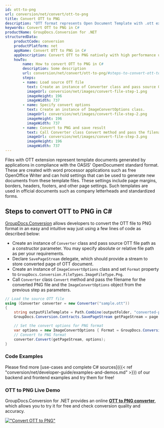 ```yaml
---
id: ott-to-png
url: conversion/net/convert/ott-to-png
title: Convert OTT to PNG
description: "OTT format represents Open Document Template with .ott extension. Learn how to convert OTT to PNG file programmatically in C# language using GroupDocs.Conversion for .NET library."
keywords: Convert OTT to PNG in C#
productName: GroupDocs.Conversion for .NET
structuredData:
    productCode: conversion
    productPlatform: net
    appName: Convert OTT to PNG in C#
    appDescription: Convert OTT to PNG natively with high performance using C# language and server side GroupDocs.Conversion for .NET APIs, without the use of any software like Microsoft or Open Office.
    howTo:
        name: How to convert OTT to PNG in C# 
        description: Some description
        url: conversion/net/convert/ott-to-png/#steps-to-convert-ott-to-png-in-c
        steps:
        - name: Load source OTT file 
          text: Create an instance of Converter class and pass source OTT file path as a constructor parameter. You may specify absolute or relative file path as per your requirements. 
          imageUrl: conversion/net/images/convert-file-step-1.png
          imageHeight: 196
          imageWidth: 737
        - name: Specify convert options 
          text: Create an instance of ImageConvertOptions class.
          imageUrl: conversion/net/images/convert-file-step-2.png
          imageHeight: 196
          imageWidth: 737
        - name: Convert to PNG and save result 
          text: Call Converter class Convert method and pass the filename for the converted HTML file and the ImageConvertOptions object from the previous step as parameters.
          imageUrl: conversion/net/images/convert-file-step-3.png
          imageHeight: 196
          imageWidth: 737
---
```


Files with OTT extension represent template documents generated by applications in compliance with the OASIS' OpenDocument standard format. These are created with word processor applications such as free OpenOffice Writer and can hold settings that can be used to generate new documents from these template files. These settings include page margins, borders, headers, footers, and other page settings. Such templates are used in official documents such as company letterheads and standardized forms.

## Steps to convert OTT to PNG in C#

[GroupDocs.Conversion](https://products.groupdocs.com/conversion/net) allows developers to convert the OTT file to PNG format in an easy and intuitive way just using a few lines of code as described below:

* Create an instance of `Converter` class and pass source OTT file path as a constructor parameter. You may specify absolute or relative file path as per your requirements. 
* Declare `SavePageStream` delegate, which should provide a stream to store converted page of OTT document.
* Create an instance of `ImageConvertOptions` class and set `Format` property to `GroupDocs.Conversion.FileTypes.ImageFileType.Png`.
* Call `Converter` class `Convert` method and pass the filename for the converted PNG file and the `ImageConvertOptions` object from the previous step as parameters.

```csharp
// Load the source OTT file
using (Converter converter = new Converter("sample.ott"))
{
    string outputFileTemplate = Path.Combine(outputFolder, "converted-page-{0}.png");
    GroupDocs.Conversion.Contracts.SavePageStream getPageStream = page => new FileStream(string.Format(outputFileTemplate, page), FileMode.Create);

    // Set the convert options for PNG format
    var options = new ImageConvertOptions { Format = GroupDocs.Conversion.FileTypes.ImageFileType.Png };   
    // Convert to PNG format
    converter.Convert(getPageStream, options);
}
```

### Code Examples

Please find more [use-cases and complete C# sources]({{< ref "conversion/net/developer-guide/examples-and-demos.md" >}}) of our backend and frontend examples and try them for free!

### OTT to PNG Live Demo

GroupDocs.Conversion for .NET provides an online [**OTT to PNG converter**](https://products.groupdocs.app/conversion/ott-to-png), which allows you to try it for free and check conversion quality and accuracy.

[!["Convert OTT to PNG"](conversion/net/images/convert-to-png/convert-ott-to-png.png)](https://products.groupdocs.app/conversion/ott-to-png)
